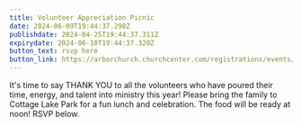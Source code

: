 ```yaml
---
title: Volunteer Appreciation Picnic
date: 2024-06-09T19:44:37.298Z
publishdate: 2024-04-25T19:44:37.311Z
expirydate: 2024-06-10T19:44:37.320Z
button_text: rsvp here
button_link: https://arborchurch.churchcenter.com/registrations/events/2291024
---
```

I﻿t's time to say THANK YOU to all the volunteers who have poured their time, energy, and talent into ministry this year! Please bring the family to Cottage Lake Park for a fun lunch and celebration. The food will be ready at noon! RSVP below.
